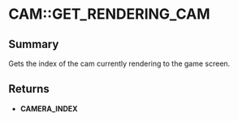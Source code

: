 # CAM::GET_RENDERING_CAM

## Summary
Gets the index of the cam currently rendering to the game screen.

## Returns
* **CAMERA_INDEX**